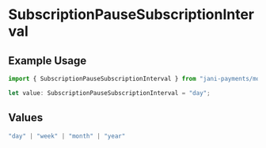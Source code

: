 # SubscriptionPauseSubscriptionInterval

## Example Usage

```typescript
import { SubscriptionPauseSubscriptionInterval } from "jani-payments/models/operations";

let value: SubscriptionPauseSubscriptionInterval = "day";
```

## Values

```typescript
"day" | "week" | "month" | "year"
```
